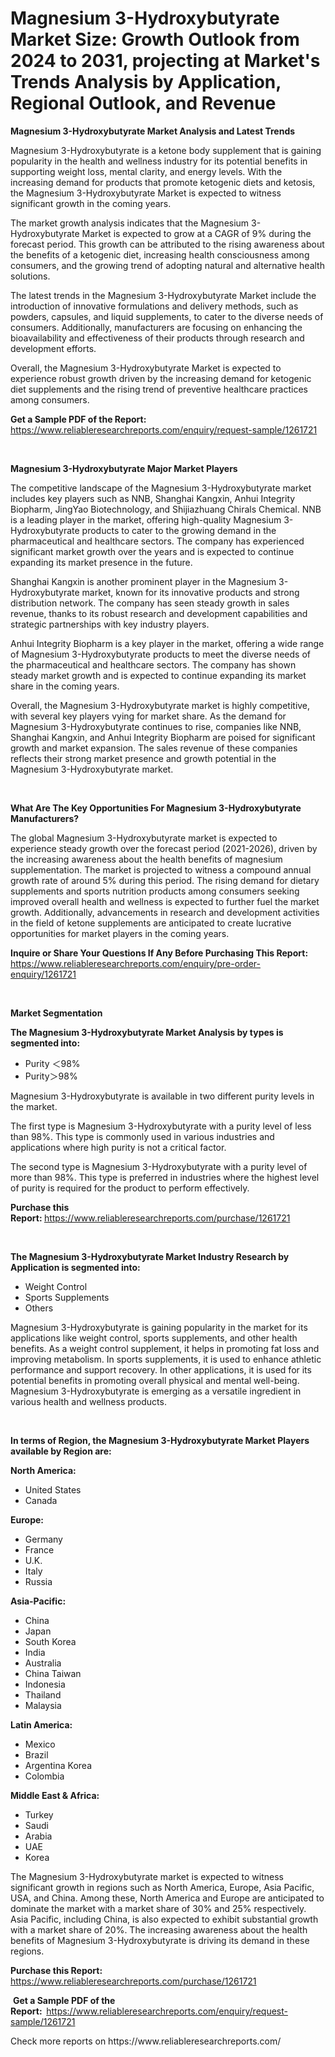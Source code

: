 <p><h1>Magnesium 3-Hydroxybutyrate Market Size: Growth Outlook from 2024 to 2031, projecting at Market's Trends Analysis by Application, Regional Outlook, and Revenue</h1></p><p><strong>Magnesium 3-Hydroxybutyrate Market Analysis and Latest Trends</strong></p>
<p><p>Magnesium 3-Hydroxybutyrate is a ketone body supplement that is gaining popularity in the health and wellness industry for its potential benefits in supporting weight loss, mental clarity, and energy levels. With the increasing demand for products that promote ketogenic diets and ketosis, the Magnesium 3-Hydroxybutyrate Market is expected to witness significant growth in the coming years.</p><p>The market growth analysis indicates that the Magnesium 3-Hydroxybutyrate Market is expected to grow at a CAGR of 9% during the forecast period. This growth can be attributed to the rising awareness about the benefits of a ketogenic diet, increasing health consciousness among consumers, and the growing trend of adopting natural and alternative health solutions.</p><p>The latest trends in the Magnesium 3-Hydroxybutyrate Market include the introduction of innovative formulations and delivery methods, such as powders, capsules, and liquid supplements, to cater to the diverse needs of consumers. Additionally, manufacturers are focusing on enhancing the bioavailability and effectiveness of their products through research and development efforts.</p><p>Overall, the Magnesium 3-Hydroxybutyrate Market is expected to experience robust growth driven by the increasing demand for ketogenic diet supplements and the rising trend of preventive healthcare practices among consumers.</p></p>
<p><strong>Get a Sample PDF of the Report:&nbsp;</strong> <a href="https://www.reliableresearchreports.com/enquiry/request-sample/1261721">https://www.reliableresearchreports.com/enquiry/request-sample/1261721</a></p>
<p>&nbsp;</p>
<p><strong>Magnesium 3-Hydroxybutyrate Major Market Players</strong></p>
<p><p>The competitive landscape of the Magnesium 3-Hydroxybutyrate market includes key players such as NNB, Shanghai Kangxin, Anhui Integrity Biopharm, JingYao Biotechnology, and Shijiazhuang Chirals Chemical. NNB is a leading player in the market, offering high-quality Magnesium 3-Hydroxybutyrate products to cater to the growing demand in the pharmaceutical and healthcare sectors. The company has experienced significant market growth over the years and is expected to continue expanding its market presence in the future.</p><p>Shanghai Kangxin is another prominent player in the Magnesium 3-Hydroxybutyrate market, known for its innovative products and strong distribution network. The company has seen steady growth in sales revenue, thanks to its robust research and development capabilities and strategic partnerships with key industry players.</p><p>Anhui Integrity Biopharm is a key player in the market, offering a wide range of Magnesium 3-Hydroxybutyrate products to meet the diverse needs of the pharmaceutical and healthcare sectors. The company has shown steady market growth and is expected to continue expanding its market share in the coming years.</p><p>Overall, the Magnesium 3-Hydroxybutyrate market is highly competitive, with several key players vying for market share. As the demand for Magnesium 3-Hydroxybutyrate continues to rise, companies like NNB, Shanghai Kangxin, and Anhui Integrity Biopharm are poised for significant growth and market expansion. The sales revenue of these companies reflects their strong market presence and growth potential in the Magnesium 3-Hydroxybutyrate market.</p></p>
<p>&nbsp;</p>
<p><strong>What Are The Key Opportunities For Magnesium 3-Hydroxybutyrate Manufacturers?</strong></p>
<p><p>The global Magnesium 3-Hydroxybutyrate market is expected to experience steady growth over the forecast period (2021-2026), driven by the increasing awareness about the health benefits of magnesium supplementation. The market is projected to witness a compound annual growth rate of around 5% during this period. The rising demand for dietary supplements and sports nutrition products among consumers seeking improved overall health and wellness is expected to further fuel the market growth. Additionally, advancements in research and development activities in the field of ketone supplements are anticipated to create lucrative opportunities for market players in the coming years.</p></p>
<p><strong>Inquire or Share Your Questions If Any Before Purchasing This Report:</strong> <a href="https://www.reliableresearchreports.com/enquiry/pre-order-enquiry/1261721">https://www.reliableresearchreports.com/enquiry/pre-order-enquiry/1261721</a></p>
<p>&nbsp;</p>
<p><strong>Market Segmentation</strong></p>
<p><strong>The Magnesium 3-Hydroxybutyrate Market Analysis by types is segmented into:</strong></p>
<p><ul><li>Purity ＜98%</li><li>Purity＞98%</li></ul></p>
<p><p>Magnesium 3-Hydroxybutyrate is available in two different purity levels in the market. </p><p>The first type is Magnesium 3-Hydroxybutyrate with a purity level of less than 98%. This type is commonly used in various industries and applications where high purity is not a critical factor.</p><p>The second type is Magnesium 3-Hydroxybutyrate with a purity level of more than 98%. This type is preferred in industries where the highest level of purity is required for the product to perform effectively.</p></p>
<p><strong>Purchase this Report:&nbsp;</strong><a href="https://www.reliableresearchreports.com/purchase/1261721">https://www.reliableresearchreports.com/purchase/1261721</a></p>
<p>&nbsp;</p>
<p><strong>The Magnesium 3-Hydroxybutyrate Market Industry Research by Application is segmented into:</strong></p>
<p><ul><li>Weight Control</li><li>Sports Supplements</li><li>Others</li></ul></p>
<p><p>Magnesium 3-Hydroxybutyrate is gaining popularity in the market for its applications like weight control, sports supplements, and other health benefits. As a weight control supplement, it helps in promoting fat loss and improving metabolism. In sports supplements, it is used to enhance athletic performance and support recovery. In other applications, it is used for its potential benefits in promoting overall physical and mental well-being. Magnesium 3-Hydroxybutyrate is emerging as a versatile ingredient in various health and wellness products.</p></p>
<p>&nbsp;</p>
<p><strong>In terms of Region, the Magnesium 3-Hydroxybutyrate Market Players available by Region are:</strong></p>
<p>
    <p> <strong> North America: </strong>
        <ul>
            <li>United States</li>
            <li>Canada</li>
        </ul>
        </p> 
    <p> <strong> Europe: </strong>
        <ul>
            <li>Germany</li>
            <li>France</li>
            <li>U.K.</li>
            <li>Italy</li>
            <li>Russia</li>
        </ul>
        </p> 
    <p> <strong> Asia-Pacific: </strong>
        <ul>
            <li>China</li>
            <li>Japan</li>
            <li>South Korea</li>
            <li>India</li>
            <li>Australia</li>
            <li>China Taiwan</li>
            <li>Indonesia</li>
            <li>Thailand</li>
            <li>Malaysia</li>
        </ul>
        </p> 
    <p> <strong> Latin America: </strong>
        <ul>
            <li>Mexico</li>
            <li>Brazil</li>
            <li>Argentina Korea</li>
            <li>Colombia</li>
        </ul>
        </p> 
    <p> <strong> Middle East & Africa: </strong>
        <ul>
            <li>Turkey</li>
            <li>Saudi</li>
            <li>Arabia</li>
            <li>UAE</li>
            <li>Korea</li>
        </ul>
    </p>
    </p>
<p><p>The Magnesium 3-Hydroxybutyrate market is expected to witness significant growth in regions such as North America, Europe, Asia Pacific, USA, and China. Among these, North America and Europe are anticipated to dominate the market with a market share of 30% and 25% respectively. Asia Pacific, including China, is also expected to exhibit substantial growth with a market share of 20%. The increasing awareness about the health benefits of Magnesium 3-Hydroxybutyrate is driving its demand in these regions.</p></p>
<p><strong>Purchase this Report: </strong><a href="https://www.reliableresearchreports.com/purchase/1261721">https://www.reliableresearchreports.com/purchase/1261721</a></p>
<p>&nbsp;<strong>Get a Sample PDF of the Report:&nbsp;&nbsp;</strong><a href="https://www.reliableresearchreports.com/enquiry/request-sample/1261721">https://www.reliableresearchreports.com/enquiry/request-sample/1261721</a></p>
<p><strong></strong></p>
<p>Check more reports on https://www.reliableresearchreports.com/</p>